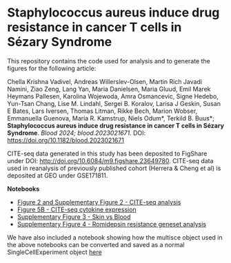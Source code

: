 # Staphylococcus aureus induce drug resistance in cancer T cells in Sézary Syndrome

This repository contains the code used for analysis and to generate the figures for the following article:

Chella Krishna Vadivel, Andreas Willerslev-Olsen, Martin Rich Javadi Namini, Ziao Zeng, Lang Yan, Maria Danielsen, Maria Gluud, Emil Marek Heymans Pallesen, Karolina Wojewoda, Amra Osmancevic, Signe Hedebo, Yun-Tsan Chang, Lise M. Lindahl, Sergei B. Koralov, Larisa J Geskin, Susan E Bates, Lars Iversen, Thomas Litman, Rikke Bech, Marion Wobser, Emmanuella Guenova, Maria R. Kamstrup, Niels Odum*, Terkild B. Buus*; **Staphylococcus aureus induce drug resistance in cancer T cells in Sézary Syndrome**. *Blood 2024; blood.2023021671.* DOI: https://doi.org/10.1182/blood.2023021671

CITE-seq data generated in this study has been deposited to FigShare under DOI: http://doi.org/10.6084/m9.figshare.23649780. CITE-seq data
used in reanalysis of previously published cohort (Herrera & Cheng et al) is deposited at GEO under GSE171811.

**Notebooks**
* [Figure 2 and Supplementary Figure 2 - CITE-seq analysis](Fig2%2BSuppl_Fig2_CITE-seq_analysis.ipynb)
* [Figure 5B - CITE-seq cytokine expression](Fig5B_CITE-seq_cytokine_expression.ipynb)
* [Supplementary Figure 3 - Skin vs Blood](Supp_Fig3_scRNAseq_Skin_vs_Blood.ipynb)
* [Supplementary Figure 4 - Romidepsin resistance geneset analysis](Suppl_Fig4_Romi_resistance_genesets.ipynb)

We have also included a notebook showing how the multisce object used in the above notebooks can be converted and saved as a normal SingleCellExperiment object [here](multisce_to_sce_conversion.ipynb)
